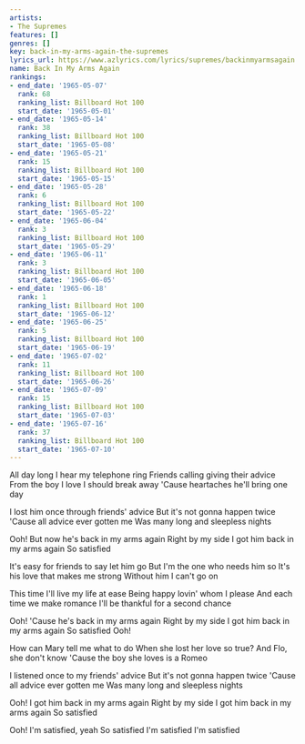 ```yaml
---
artists:
- The Supremes
features: []
genres: []
key: back-in-my-arms-again-the-supremes
lyrics_url: https://www.azlyrics.com/lyrics/supremes/backinmyarmsagain.html
name: Back In My Arms Again
rankings:
- end_date: '1965-05-07'
  rank: 68
  ranking_list: Billboard Hot 100
  start_date: '1965-05-01'
- end_date: '1965-05-14'
  rank: 38
  ranking_list: Billboard Hot 100
  start_date: '1965-05-08'
- end_date: '1965-05-21'
  rank: 15
  ranking_list: Billboard Hot 100
  start_date: '1965-05-15'
- end_date: '1965-05-28'
  rank: 6
  ranking_list: Billboard Hot 100
  start_date: '1965-05-22'
- end_date: '1965-06-04'
  rank: 3
  ranking_list: Billboard Hot 100
  start_date: '1965-05-29'
- end_date: '1965-06-11'
  rank: 3
  ranking_list: Billboard Hot 100
  start_date: '1965-06-05'
- end_date: '1965-06-18'
  rank: 1
  ranking_list: Billboard Hot 100
  start_date: '1965-06-12'
- end_date: '1965-06-25'
  rank: 5
  ranking_list: Billboard Hot 100
  start_date: '1965-06-19'
- end_date: '1965-07-02'
  rank: 11
  ranking_list: Billboard Hot 100
  start_date: '1965-06-26'
- end_date: '1965-07-09'
  rank: 15
  ranking_list: Billboard Hot 100
  start_date: '1965-07-03'
- end_date: '1965-07-16'
  rank: 37
  ranking_list: Billboard Hot 100
  start_date: '1965-07-10'
---
```


All day long I hear my telephone ring
Friends calling giving their advice
From the boy I love I should break away
'Cause heartaches he'll bring one day

I lost him once through friends' advice
But it's not gonna happen twice
'Cause all advice ever gotten me
Was many long and sleepless nights

Ooh!
But now he's back in my arms again
Right by my side
I got him back in my arms again
So satisfied

It's easy for friends to say let him go
But I'm the one who needs him so
It's his love that makes me strong
Without him I can't go on

This time I'll live my life at ease
Being happy lovin' whom I please
And each time we make romance
I'll be thankful for a second chance

Ooh!
'Cause he's back in my arms again
Right by my side
I got him back in my arms again
So satisfied
Ooh!

How can Mary tell me what to do
When she lost her love so true?
And Flo, she don't know
'Cause the boy she loves is a Romeo

I listened once to my friends' advice
But it's not gonna happen twice
'Cause all advice ever gotten me
Was many long and sleepless nights

Ooh!
I got him back in my arms again
Right by my side
I got him back in my arms again
So satisfied

Ooh!
I'm satisfied, yeah
So satisfied
I'm satisfied
I'm satisfied



